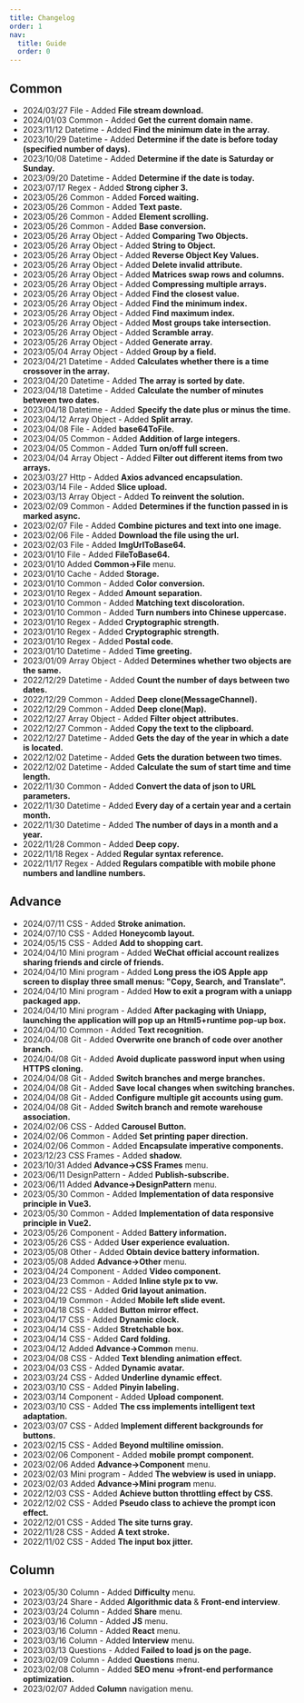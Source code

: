 ```yaml
---
title: Changelog
order: 1
nav:
  title: Guide
  order: 0
---
```


## Common

- 2024/03/27 File - Added **File stream download.**
- 2024/01/03 Common - Added **Get the current domain name.**
- 2023/11/12 Datetime - Added **Find the minimum date in the array.**
- 2023/10/29 Datetime - Added **Determine if the date is before today (specified number of days).**
- 2023/10/08 Datetime - Added **Determine if the date is Saturday or Sunday.**
- 2023/09/20 Datetime - Added **Determine if the date is today.**
- 2023/07/17 Regex - Added **Strong cipher 3.**
- 2023/05/26 Common - Added **Forced waiting.**
- 2023/05/26 Common - Added **Text paste.**
- 2023/05/26 Common - Added **Element scrolling.**
- 2023/05/26 Common - Added **Base conversion.**
- 2023/05/26 Array Object - Added **Comparing Two Objects.**
- 2023/05/26 Array Object - Added **String to Object.**
- 2023/05/26 Array Object - Added **Reverse Object Key Values.**
- 2023/05/26 Array Object - Added **Delete invalid attribute.**
- 2023/05/26 Array Object - Added **Matrices swap rows and columns.**
- 2023/05/26 Array Object - Added **Compressing multiple arrays.**
- 2023/05/26 Array Object - Added **Find the closest value.**
- 2023/05/26 Array Object - Added **Find the minimum index.**
- 2023/05/26 Array Object - Added **Find maximum index.**
- 2023/05/26 Array Object - Added **Most groups take intersection.**
- 2023/05/26 Array Object - Added **Scramble array.**
- 2023/05/26 Array Object - Added **Generate array.**
- 2023/05/04 Array Object - Added **Group by a field.**
- 2023/04/21 Datetime - Added **Calculates whether there is a time crossover in the array.**
- 2023/04/20 Datetime - Added **The array is sorted by date.**
- 2023/04/18 Datetime - Added **Calculate the number of minutes between two dates.**
- 2023/04/18 Datetime - Added **Specify the date plus or minus the time.**
- 2023/04/12 Array Object - Added **Split array.**
- 2023/04/08 File - Added **base64ToFile.**
- 2023/04/05 Common - Added **Addition of large integers.**
- 2023/04/05 Common - Added **Turn on/off full screen.**
- 2023/04/04 Array Object - Added **Filter out different items from two arrays.**
- 2023/03/27 Http - Added **Axios advanced encapsulation.**
- 2023/03/14 File - Added **Slice upload.**
- 2023/03/13 Array Object - Added **To reinvent the solution.**
- 2023/02/09 Common - Added **Determines if the function passed in is marked async.**
- 2023/02/07 File - Added **Combine pictures and text into one image.**
- 2023/02/06 File - Added **Download the file using the url.**
- 2023/02/03 File - Added **ImgUrlToBase64.**
- 2023/01/10 File - Added **FileToBase64.**
- 2023/01/10 Added **Common->File** menu.
- 2023/01/10 Cache - Added **Storage.**
- 2023/01/10 Common - Added **Color conversion.**
- 2023/01/10 Regex - Added **Amount separation.**
- 2023/01/10 Common - Added **Matching text discoloration.**
- 2023/01/10 Common - Added **Turn numbers into Chinese uppercase.**
- 2023/01/10 Regex - Added **Cryptographic strength.**
- 2023/01/10 Regex - Added **Cryptographic strength.**
- 2023/01/10 Regex - Added **Postal code.**
- 2023/01/10 Datetime - Added **Time greeting.**
- 2023/01/09 Array Object - Added **Determines whether two objects are the same.**
- 2022/12/29 Datetime - Added **Count the number of days between two dates.**
- 2022/12/29 Common - Added **Deep clone(MessageChannel).**
- 2022/12/29 Common - Added **Deep clone(Map).**
- 2022/12/27 Array Object - Added **Filter object attributes.**
- 2022/12/27 Common - Added **Copy the text to the clipboard.**
- 2022/12/27 Datetime - Added **Gets the day of the year in which a date is located.**
- 2022/12/02 Datetime - Added **Gets the duration between two times.**
- 2022/12/02 Datetime - Added **Calculate the sum of start time and time length.**
- 2022/11/30 Common - Added **Convert the data of json to URL parameters.**
- 2022/11/30 Datetime - Added **Every day of a certain year and a certain month.**
- 2022/11/30 Datetime - Added **The number of days in a month and a year.**
- 2022/11/28 Common - Added **Deep copy.**
- 2022/11/18 Regex - Added **Regular syntax reference.**
- 2022/11/17 Regex - Added **Regulars compatible with mobile phone numbers and landline numbers.**

## Advance

- 2024/07/11 CSS - Added **Stroke animation.**
- 2024/07/10 CSS - Added **Honeycomb layout.**
- 2024/05/15 CSS - Added **Add to shopping cart.**
- 2024/04/10 Mini program - Added **WeChat official account realizes sharing friends and circle of friends.**
- 2024/04/10 Mini program - Added **Long press the iOS Apple app screen to display three small menus: "Copy, Search, and Translate".**
- 2024/04/10 Mini program - Added **How to exit a program with a uniapp packaged app.**
- 2024/04/10 Mini program - Added **After packaging with Uniapp, launching the application will pop up an Html5+runtime pop-up box.**
- 2024/04/10 Common - Added **Text recognition.**
- 2024/04/08 Git - Added **Overwrite one branch of code over another branch.**
- 2024/04/08 Git - Added **Avoid duplicate password input when using HTTPS cloning.**
- 2024/04/08 Git - Added **Switch branches and merge branches.**
- 2024/04/08 Git - Added **Save local changes when switching branches.**
- 2024/04/08 Git - Added **Configure multiple git accounts using gum.**
- 2024/04/08 Git - Added **Switch branch and remote warehouse association.**
- 2024/02/06 CSS - Added **Carousel Button.**
- 2024/02/06 Common - Added **Set printing paper direction.**
- 2024/02/06 Common - Added **Encapsulate imperative components.**
- 2023/12/23 CSS Frames - Added **shadow.**
- 2023/10/31 Added **Advance->CSS Frames** menu.
- 2023/06/11 DesignPattern - Added **Publish-subscribe.**
- 2023/06/11 Added **Advance->DesignPattern** menu.
- 2023/05/30 Common - Added **Implementation of data responsive principle in Vue3.**
- 2023/05/30 Common - Added **Implementation of data responsive principle in Vue2.**
- 2023/05/26 Component - Added **Battery information.**
- 2023/05/26 CSS - Added **User experience evaluation.**
- 2023/05/08 Other - Added **Obtain device battery information.**
- 2023/05/08 Added **Advance->Other** menu.
- 2023/04/24 Component - Added **Video component.**
- 2023/04/23 Common - Added **Inline style px to vw.**
- 2023/04/22 CSS - Added **Grid layout animation.**
- 2023/04/19 Common - Added **Mobile left slide event.**
- 2023/04/18 CSS - Added **Button mirror effect.**
- 2023/04/17 CSS - Added **Dynamic clock.**
- 2023/04/14 CSS - Added **Stretchable box.**
- 2023/04/14 CSS - Added **Card folding.**
- 2023/04/12 Added **Advance->Common** menu.
- 2023/04/08 CSS - Added **Text blending animation effect.**
- 2023/04/03 CSS - Added **Dynamic avatar.**
- 2023/03/24 CSS - Added **Underline dynamic effect.**
- 2023/03/10 CSS - Added **Pinyin labeling.**
- 2023/03/14 Component - Added **Upload component.**
- 2023/03/10 CSS - Added **The css implements intelligent text adaptation.**
- 2023/03/07 CSS - Added **Implement different backgrounds for buttons.**
- 2023/02/15 CSS - Added **Beyond multiline omission.**
- 2023/02/06 Component - Added **mobile prompt component.**
- 2023/02/06 Added **Advance->Component** menu.
- 2023/02/03 Mini program - Added **The webview is used in uniapp.**
- 2023/02/03 Added **Advance->Mini program** menu.
- 2022/12/03 CSS - Added **Achieve button throttling effect by CSS.**
- 2022/12/02 CSS - Added **Pseudo class to achieve the prompt icon effect.**
- 2022/12/01 CSS - Added **The site turns gray.**
- 2022/11/28 CSS - Added **A text stroke.**
- 2022/11/02 CSS - Added **The input box jitter.**

## Column

- 2023/05/30 Column - Added **Difficulty** menu.
- 2023/03/24 Share - Added **Algorithmic data** & **Front-end interview**.
- 2023/03/24 Column - Added **Share** menu.
- 2023/03/16 Column - Added **JS** menu.
- 2023/03/16 Column - Added **React** menu.
- 2023/03/16 Column - Added **Interview** menu.
- 2023/03/13 Questions - Added **Failed to load js on the page.**
- 2023/02/09 Column - Added **Questions** menu.
- 2023/02/08 Column - Added **SEO menu ->front-end performance optimization.**
- 2023/02/07 Added **Column** navigation menu.
